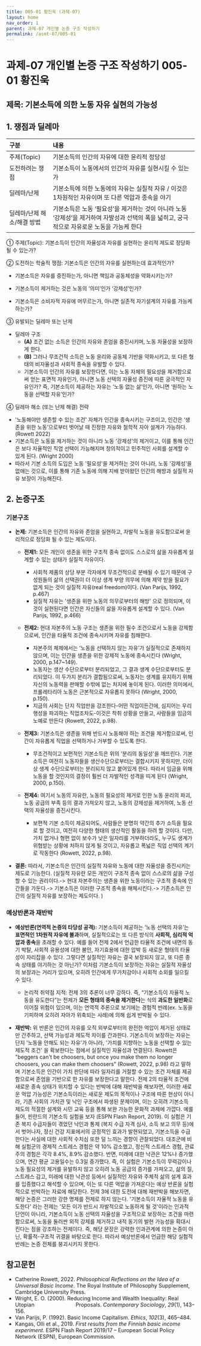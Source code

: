 ```yaml
---
title: 005-01 황진욱 (과제-07)
layout: home
nav_order: 1
parent: 과제-07 개인별 논증 구조 작성하기
permalink: /asmt-07/005-01
---
```


# 과제-07 개인별 논증 구조 작성하기 005-01 황진욱

## 제목: 기본소득에 의한 노동 자유 실현의 가능성  

## 1. 쟁점과 딜레마

| 구분              | 내용                                                                                |
| :-------------- | :-------------------------------------------------------------------------------- |
| 주제(Topic)       | 기본소득의 인간의 자유에 대한 윤리적 정당성                                                          |
| 도전하려는 쟁점        | 기본소득이 노동에서의 인간의 자유를 실현시킬 수 있는가                                                    |
| 딜레마/난제          | 기본소득에 의한 노동에의 자유는 실질적 자유 / 이것은 1차원적인 자유이며 또 다른 억압과 종속을 야기                         |
| 딜레마/난제 해소/해결 방법 | 기본소득은 노동 ‘필요성’을 제거하는 것이 아니라 노동 ‘강제성’을 제거하여 자발성과 선택의 폭을 넓히고, 궁극적으로 자유로운 노동을 가능케 한다 |

① 주제(Topic): 기본소득이 인간의 자율성과 자유를 실현하는 윤리적 제도로 정당화될 수 있는가?

② 도전하는 학술적 쟁점: 기본소득은 인간의 자유를 실현하는데 효과적인가?

- 기본소득은 자유를 증진하는가, 아니면 책임과 공동체성을 약화시키는가?

- 기본소득이 제거하는 것은 노동의 ‘의미’인가 ‘강제성’인가?

- 기본소득은 소비자적 자유에 머무르는가, 아니면 실존적 자기설계의 자유를 가능케 하는가?

③ 유발되는 딜레마 또는 난제

- 딜레마 구조
  - **(A)** 조건 없는 소득은 인간의 자유와 존엄을 증진시키며, 노동 자율성을 보장하게 한다.
  - **(B)** 그러나 무조건적 소득은 노동 윤리와 공동체 기반을 약화시키고, 또 다른 형태의 비자율성과 사회적 종속을 유발할 수 있다.
  - 기본소득이 인간의 자유를 보장한다면, 이는 노동 자체의 필요성을 제거함으로써 얻는 표면적 자유인가, 아니면 노동 선택의 자율성 증진에 따른 궁극적인 자유인가? 즉, 기본소득이 제공하는 자유는 ‘노동 없는 삶’인가, 아니면 ‘원하는 노동을 선택할 자유’인가?
  
④ 딜레마 해소 (또는 난제 해결) 전략

- '노동해야만 생존할 수 있는 조건' 자체가 인간을 종속시키는 구조이고, 인간은 ‘생존을 위한 노동’으로부터 벗어날 때 진정한 자유와 철학적 자아 설계가 가능하다. (Rowett 2022)
- 기본소득은 노동을 제거하는 것이 아니라 노동 '강제성'의 제거이고, 이를 통해 인간은 보다 자율적인 직업 선택이 가능해지며 창의적이고 민주적인 사회를 설계할 수 있게 된다. (Wright 2000)
- 따라서 기본 소득의 도입은 노동 '필요성'을 제거하는 것이 아니라, 노동 '강제성'을 없애는 것으로, 이를 통해 기존 노동에 의해 지배 받아왔던 인간의 해방과 실질적 자유 보장이 가능해진다.

## 2. 논증구조

### 기본구조

- **논제:** 기본소득은 인간의 자유와 존엄을 실현하고, 자발적 노동을 유도함으로써 윤리적으로 정당화 될 수 있는 제도이다.
  - **전제1:**  모든 개인이 생존을 위한 구조적 종속 없이도 스스로의 삶을 자유롭게 설계할 수 있는 상태가 실질적 자유이다.
    - 사회적 제품의 상당 부분 각자에게 무조건적으로 분배될 수 있기 때문에 구성원들의 삶의 선택권이 더 이상 생계 부양 의무에 의해 제약 받을 필요가 없게 되는 것이 실질적 자유(real freedom)이다. (Van Parijs, 1992, p.467)
	- 실질적 자유는 '생존을 위한 노동의 의무로부터의 해방' 으로 정의되며, 이것이 실현된다면 인간은 자신들의 삶을 자유롭게 설계할 수 있다. (Van Parijs, 1992, p.466)
  - **전제2:** 현대 자본주의 노동 구조는 생존을 위한 필수 조건으로서 노동을 강제함으로써, 인간을 타율적 조건에 종속시키며 자유를 침해한다.
    - 자본주의 체제에서는 ‘노동을 선택하지 않는 자유’가 실질적으로 존재하지 않으며, 이는 인간을 생존을 위한 강제적 노동에 종속시킨다 (Wright, 2000, p.147~149).
    - 노동자는 생산 수단으로부터 분리되었고, 그 결과 생계 수단으로부터도 분리되었다. 이 두가지 분리가 결합됨으로써, 노동자는 생계를 유지하기 위해 자신의 노동력을 판매할 수밖에 없는 처지에 놓이게 된다. 이러한 의미에서, 프롤레타리아 노동은 근본적으로 자유롭지 못하다 (Wright, 2000, p.150).
    - 지금의 사회는 단지 직업만을 강조한다-어떤 직업이든간에, 심지어는 우리 행성을 파괴하는 직업조차도-이것은 착취 상황을 만들고, 사람들을 임금의 노예로 만든다 (Rowett, 2022, p.98).
    
  - **전제3:** 기본소득은 생존을 위해 반드시 노동해야 하는 조건을 제거함으로써, 인간이 자유롭게 직업을 선택하거나 거부할 수 있도록 한다.
      - 무조건적이고 보편적인 기본소득은 위의 '분리의 동일성'을 깨뜨린다. 기본소득은 여전히 노동자들을 생산수단으로부터는 결합시키지 못하지만, 더이상 생계 수단으로부터는 분리되지 않고 붙어있게 한다. 따라서 임금을 위해 노동을 할 것인지의 결정이 훨씬 더 자발적인 성격을 띠게 된다 (Wright, 2000, p.150).
    
  -  **전제4:** 여기서 노동의 자유란, 노동의 필요성의 제거로 인한 노동 윤리의 파괴, 노동 공급의 부족 등의 결과 가져오지 않고, 노동의 강제성을 제거하여, 노동 선택의 자율성을 증진시킨다.
     - 보편적 기본 소득이 제공되어도, 사람들은 분명히 약간의 추가 소득을 필요로 할 것이고, 여전히 다양한 형태의 생산적인 활동을 하려 할 것이다. 다만, 가치 없거나 형편 없이 보수가 낮은 일자리를 거부하더라도, 누구도 생계가 위협받는 상황에 처하지 않게 될 것이고, 자유롭고 폭넓은 직업 선택의 계기로 작동한다 (Rowett, 2022, p.98).
     
- **결론:** 따라서, 기본소득은 인간의 실질적 자유와 노동에 대한 자율성을 증진시키는 제도로 기능한다. (실질적 자유란 모든 개인이 구조적 종속 없이 스스로의 삶을 구성할 수 있는 권리이다.-> 현대 자본주의는 생존을 위한 노동이라는 구조적 종속에 인간들을 가둔다.-> 기본소득은 이러한 구조적 종속을 해체시킨다.-> 기존소득은 인간의 실질적 자유를 보장하는 제도이다. )

### 예상반론과 재반박

- **예상반론(연역적 논증의 타당성 공격):** 기본소득이 제공하는 ‘노동 선택의 자유’는 **표면적인 1차원적 자유에 불과**하며, 실질적으로는 또 다른 방식의 **사회적, 심리적 억압과 종속**을 초래할 수 있다. 예를 들어 전제 2에서 언급한 타율적 조건에 내면의 동기 박탈, 사회적 유용성에 대한 불안, 자기효용에 대한 압박 등 새로운 형태의 타율성이 자리잡을 수 있다. 그렇다면 실질적인 자유는 결국 보장되지 않고, 또 다른 종속 상태를 야기하는 것 아닌가? 이처럼 기본소득이 보장하는 자유는 실질적 자율성의 보장과는 거리가 있으며, 오히려 인간에게 무가치감이나 사회적 소외를 일으킬 수 있다.
  - 논리적 취약점 지적: 전제 3의 추론이 너무 강하다. 즉, “기본소득이 자율적 노동을 유도한다”는 전제가 **모든 형태의 종속을 제거한다**는 식의 **과도한 일반화**로 이어질 위험이 있으며, 이는 연역적 추론으로 보기에는 경험적 반례(ex. 노동을 기피하며 오히려 자아가 위축되는 사례)에 의해 쉽게 반박될 수 있다.

- **재반박:** 위 반론은 인간의 자유를 오직 외부로부터의 완전한 억압이 제거된 상태로만 간주하고, 선택 가능성과 제도적 차이를 간과한다. 기본소득이 보장하는 자유는 단지 '노동을 안해도 되는 자유'가 아니라, '가치를 지향하는 노동을 선택할 수 있는 제도적 조건' 을 확보한다는 점에서 실질적인 자율성과 연결된다. Rowett은 "beggers can't be choosers, but once you make them no longer choosers, you can make them choosers" (Rowett, 2022, p.98) 라고 말하며 기본소득은 인간이 가치 판단에 따라 일자리를 거절할 수 있는 조건 자체를 제공함으로써 존엄을 기반으로 한 자유를 보장한다고 말한다. 
  전제 2의 타율적 조건에 새로운 종속 상태가 위치할 수 있다는 반박에 대해 재반박을 해보자면, 이러한  새로운 억압 가능성은 기본소득이라는 새로운 제도의 목적이나 구조에 따른 현상이 아니라, 기존 사회의 가치관 및 낙인 구조에서 파생된 문제이며, 이는 오히려 기본소득 제도의 적절한 설계와 시민 교육 등을 통해 보완 가능한 문화적 과제에 가깝다. 예를 들어, 핀란드의 기본소득 실험을 보자 (ESPN Flash Report, 2019). 이 실험은 기존 복지 수급자들이 겪었던 낙인과 통제 (복지 수급 자격 심사, 소득 보고 의무 등)에서 벗어나자, 정신 건강 지표에서의 긍정적인 효과가 발현되었고, 기본소득을 수급한다는 사실에 대한 사회적 수치심 또한 덜 느끼는 경향이 관찰되었다. 대조군에 비해 실험군의 경제적 스트레스 경험은 약 10% 감소했고, 정신적 스트레스 경험, 관료주의 경험은 각각 8.4%, 8.9% 감소했다. 반면, 미래에 대한 낙관은 12%나 증가했으며, 연간 평균 고용일수는 0.3일 증가했다. 즉, 이 실험은 기본소득이 무력감이나 노동 필요성의 제거를 유발하지 않고 오히려 노동 공급의 증가를 가져오고, 삶의 질, 스트레스 감고, 미래에 대한 낙관성 등에서 실질적인 자유와 주체적 삶의 설계 효과를 입증했다고 해석할 수 있으며, 이는 또 다른 억압을 가져온다는 예상 반론을 실험적으로 반박하는 자료에 해당한다.
  전제 3에 대한 도전에 대해 재반박을 해보자면, 해당 논증은 그러한 강한 명제를 전제로 하지 않는다. '기본소득이 자율적 노동을 유도한다' 라는 전제는 '모든 이가 반드시 자발적으로 노동하게 될 것'이라는 인과적 단언이 아니라, 기본소득이 노동 선택의 자율성을 구조적으로 보장하는 조건을 마련함으로써, 노동을 둘러싼 외적 강제를 제거하고 내적 동기의 발현 가능성을 확대시킨다는 점을 강조하는 전제이다.  즉, 해당 문장은 강력한 인과관계에 의한 논증이 아닌, 확률적-구조적 귀결을 바탕으로 한다. 따라서 예상반론에서 언급한 해당 실험적 반례는 논증 전체를 붕괴시키지 못한다.
## 참고문헌

- Catherine Rowett, 2022. _Philosophical Reflections on the Idea of a Universal Basic Income_. The Royal Institute of Philosophy Supplement, Cambridge University Press.
- Wright, E. O. (2000). Reducing Income and Wealth Inequality: Real Utopian                            Proposals. _Contemporary Sociology_, _29_(1), 143–156.
- Van Parijs, P. (1992). Basic Income Capitalism. _Ethics_, _102_(3), 465–484. 
- Kangas, Olli et al., 2019. _First results from the Finnish basic income experiment_. ESPN Flash Report 2019/17 – European Social Policy Network (ESPN), European Commission.